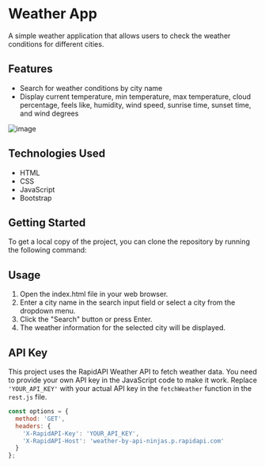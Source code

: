 # Weather App

A simple weather application that allows users to check the weather conditions for different cities.

## Features

- Search for weather conditions by city name
- Display current temperature, min temperature, max temperature, cloud percentage, feels like, humidity, wind speed, sunrise time, sunset time, and wind degrees

![image](https://github.com/Gourmani/Weather-App/assets/105964841/fe5e77ec-431d-4064-8999-ba398d094606)


## Technologies Used

- HTML
- CSS
- JavaScript
- Bootstrap

## Getting Started

To get a local copy of the project, you can clone the repository by running the following command:


## Usage

1. Open the index.html file in your web browser.
2. Enter a city name in the search input field or select a city from the dropdown menu.
3. Click the "Search" button or press Enter.
4. The weather information for the selected city will be displayed.

## API Key

This project uses the RapidAPI Weather API to fetch weather data. You need to provide your own API key in the JavaScript code to make it work. Replace `'YOUR_API_KEY'` with your actual API key in the `fetchWeather` function in the `rest.js` file.

```javascript
const options = {
  method: 'GET',
  headers: {
    'X-RapidAPI-Key': 'YOUR_API_KEY',
    'X-RapidAPI-Host': 'weather-by-api-ninjas.p.rapidapi.com'
  }
};
